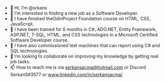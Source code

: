 - 👋 Hi, I’m @srkans
- 👀 I’m interested in finding a new job as a Software Developer.
- 🌱 I have finished theOdinProject Foundation course on HTML, CSS, JavaScript.
- 🌱 I have been trained for 6 months in C#, ADO.NET, Entity Framework, ASP.NET, T-SQL, HTML, and CSS technologies in a Microsoft Certified Software Developer course.
- 🌱 I have also commissioned test machines that can report using C# and SQL technologies. 
- 💞️ I’m looking to collaborate on improving my knowledge by getting real job tasks.
- 📫 How to reach me is via serkansacma@hotmail.com or Discord SerkanS#3577 or www.linkedin.com/in/serkansacma/

<!---
srkans/srkans is a ✨ special ✨ repository because its `README.md` (this file) appears on your GitHub profile.
You can click the Preview link to take a look at your changes.
--->
